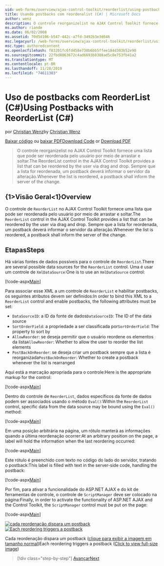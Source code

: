 ```yaml
---
uid: web-forms/overview/ajax-control-toolkit/reorderlist/using-postbacks-with-reorderlist-cs
title: Usando postbacks com reordenalist (C#) | Microsoft Docs
author: wenz
description: O controle reorganizelist no AJAX Control Toolkit fornece uma lista que pode ser reordenada pelo usuário por meio de arrastar e soltar. Sempre que a lista é reordenada, um po...
ms.author: riande
ms.date: 06/02/2008
ms.assetid: 70d5d106-b547-442c-a7fd-3492b3e3d646
msc.legacyurl: /web-forms/overview/ajax-control-toolkit/reorderlist/using-postbacks-with-reorderlist-cs
msc.type: authoredcontent
ms.openlocfilehash: f83201fc6fd458e730b6bb5ffee184d303b52e90
ms.sourcegitcommit: 22fbd8863672c4ad6693b8388ad5c8e753fb41a2
ms.translationtype: MT
ms.contentlocale: pt-BR
ms.lasthandoff: 11/28/2019
ms.locfileid: "74611383"
---
```

# <a name="using-postbacks-with-reorderlist-c"></a><span data-ttu-id="04880-104">Uso de postbacks com ReorderList (C#)</span><span class="sxs-lookup"><span data-stu-id="04880-104">Using Postbacks with ReorderList (C#)</span></span>

<span data-ttu-id="04880-105">por [Christian Wenz](https://github.com/wenz)</span><span class="sxs-lookup"><span data-stu-id="04880-105">by [Christian Wenz](https://github.com/wenz)</span></span>

<span data-ttu-id="04880-106">[Baixar código](https://download.microsoft.com/download/9/3/f/93f8daea-bebd-4821-833b-95205389c7d0/ReorderList4.cs.zip) ou [baixar PDF](https://download.microsoft.com/download/2/d/c/2dc10e34-6983-41d4-9c08-f78f5387d32b/reorderlist4CS.pdf)</span><span class="sxs-lookup"><span data-stu-id="04880-106">[Download Code](https://download.microsoft.com/download/9/3/f/93f8daea-bebd-4821-833b-95205389c7d0/ReorderList4.cs.zip) or [Download PDF](https://download.microsoft.com/download/2/d/c/2dc10e34-6983-41d4-9c08-f78f5387d32b/reorderlist4CS.pdf)</span></span>

> <span data-ttu-id="04880-107">O controle reorganizelist no AJAX Control Toolkit fornece uma lista que pode ser reordenada pelo usuário por meio de arrastar e soltar.</span><span class="sxs-lookup"><span data-stu-id="04880-107">The ReorderList control in the AJAX Control Toolkit provides a list that can be reordered by the user via drag and drop.</span></span> <span data-ttu-id="04880-108">Sempre que a lista for reordenada, um postback deverá informar o servidor da alteração.</span><span class="sxs-lookup"><span data-stu-id="04880-108">Whenever the list is reordered, a postback shall inform the server of the change.</span></span>

## <a name="overview"></a><span data-ttu-id="04880-109">{1&gt;Visão Geral&lt;1}</span><span class="sxs-lookup"><span data-stu-id="04880-109">Overview</span></span>

<span data-ttu-id="04880-110">O controle de `ReorderList` no AJAX Control Toolkit fornece uma lista que pode ser reordenada pelo usuário por meio de arrastar e soltar.</span><span class="sxs-lookup"><span data-stu-id="04880-110">The `ReorderList` control in the AJAX Control Toolkit provides a list that can be reordered by the user via drag and drop.</span></span> <span data-ttu-id="04880-111">Sempre que a lista for reordenada, um postback deverá informar o servidor da alteração.</span><span class="sxs-lookup"><span data-stu-id="04880-111">Whenever the list is reordered, a postback shall inform the server of the change.</span></span>

## <a name="steps"></a><span data-ttu-id="04880-112">Etapas</span><span class="sxs-lookup"><span data-stu-id="04880-112">Steps</span></span>

<span data-ttu-id="04880-113">Há várias fontes de dados possíveis para o controle de `ReorderList`.</span><span class="sxs-lookup"><span data-stu-id="04880-113">There are several possible data sources for the `ReorderList` control.</span></span> <span data-ttu-id="04880-114">Uma é usar um controle de `XmlDataSource`:</span><span class="sxs-lookup"><span data-stu-id="04880-114">One is to use an `XmlDataSource` control:</span></span>

[!code-aspx[Main](using-postbacks-with-reorderlist-cs/samples/sample1.aspx)]

<span data-ttu-id="04880-115">Para associar esse XML a um controle de `ReorderList` e habilitar postbacks, os seguintes atributos devem ser definidos:</span><span class="sxs-lookup"><span data-stu-id="04880-115">In order to bind this XML to a `ReorderList` control and enable postbacks, the following attributes must be set:</span></span>

- <span data-ttu-id="04880-116">`DataSourceID`: a ID da fonte de dados</span><span class="sxs-lookup"><span data-stu-id="04880-116">`DataSourceID`: The ID of the data source</span></span>
- <span data-ttu-id="04880-117">`SortOrderField`: a propriedade a ser classificada por</span><span class="sxs-lookup"><span data-stu-id="04880-117">`SortOrderField`: The property to sort by</span></span>
- <span data-ttu-id="04880-118">`AllowReorder`: se deseja permitir que o usuário reordene os elementos da lista</span><span class="sxs-lookup"><span data-stu-id="04880-118">`AllowReorder`: Whether to allow the user to reorder the list elements</span></span>
- <span data-ttu-id="04880-119">`PostBackOnReorder`: se deseja criar um postback sempre que a lista é reorganizada</span><span class="sxs-lookup"><span data-stu-id="04880-119">`PostBackOnReorder`: Whether to create a postback whenever the list is rearranged</span></span>

<span data-ttu-id="04880-120">Aqui está a marcação apropriada para o controle:</span><span class="sxs-lookup"><span data-stu-id="04880-120">Here is the appropriate markup for the control:</span></span>

[!code-aspx[Main](using-postbacks-with-reorderlist-cs/samples/sample2.aspx)]

<span data-ttu-id="04880-121">Dentro do controle de `ReorderList`, dados específicos da fonte de dados podem ser associados usando o método `Eval()`:</span><span class="sxs-lookup"><span data-stu-id="04880-121">Within the `ReorderList` control, specific data from the data source may be bound using the `Eval()` method:</span></span>

[!code-aspx[Main](using-postbacks-with-reorderlist-cs/samples/sample3.aspx)]

<span data-ttu-id="04880-122">Em uma posição arbitrária na página, um rótulo manterá as informações quando a última reordenação ocorrer:</span><span class="sxs-lookup"><span data-stu-id="04880-122">At an arbitrary position on the page, a label will hold the information when the last reordering occurred:</span></span>

[!code-aspx[Main](using-postbacks-with-reorderlist-cs/samples/sample4.aspx)]

<span data-ttu-id="04880-123">Este rótulo é preenchido com texto no código do lado do servidor, tratando o postback:</span><span class="sxs-lookup"><span data-stu-id="04880-123">This label is filled with text in the server-side code, handling the postback:</span></span>

[!code-aspx[Main](using-postbacks-with-reorderlist-cs/samples/sample5.aspx)]

<span data-ttu-id="04880-124">Por fim, para ativar a funcionalidade do ASP.NET AJAX e do kit de ferramentas de controle, o controle de `ScriptManager` deve ser colocado na página:</span><span class="sxs-lookup"><span data-stu-id="04880-124">Finally, in order to activate the functionality of ASP.NET AJAX and the Control Toolkit, the `ScriptManager` control must be put on the page:</span></span>

[!code-aspx[Main](using-postbacks-with-reorderlist-cs/samples/sample6.aspx)]

<span data-ttu-id="04880-125">[![cada reordenação dispara um postback](using-postbacks-with-reorderlist-cs/_static/image2.png)](using-postbacks-with-reorderlist-cs/_static/image1.png)</span><span class="sxs-lookup"><span data-stu-id="04880-125">[![Each reordering triggers a postback](using-postbacks-with-reorderlist-cs/_static/image2.png)](using-postbacks-with-reorderlist-cs/_static/image1.png)</span></span>

<span data-ttu-id="04880-126">Cada reordenação dispara um postback ([clique para exibir a imagem em tamanho normal](using-postbacks-with-reorderlist-cs/_static/image3.png))</span><span class="sxs-lookup"><span data-stu-id="04880-126">Each reordering triggers a postback ([Click to view full-size image](using-postbacks-with-reorderlist-cs/_static/image3.png))</span></span>

> [!div class="step-by-step"]
> [<span data-ttu-id="04880-127">Avançar</span><span class="sxs-lookup"><span data-stu-id="04880-127">Next</span></span>](drag-and-drop-via-reorderlist-cs.md)
